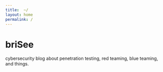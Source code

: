 ```yaml
---
title:  ~/
layout: home
permalink: /
---
```


# briSee

cybersecurity blog about penetration testing, red teaming, blue teaming, and things.
